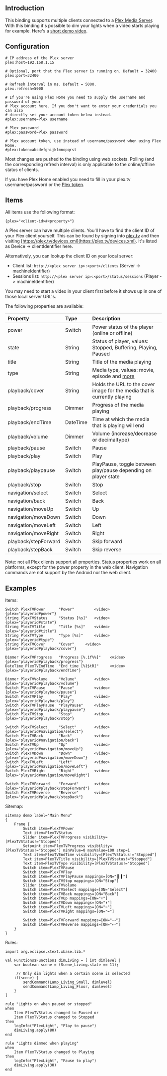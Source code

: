 ## Introduction

This binding supports multiple clients connected to a [Plex Media Server](http://plex.tv). With this binding it's possible to dim your lights when a video starts playing for example. Here's a [short demo video](https://www.youtube.com/watch?v=igAUFCZ-zXc).

## Configuration

```
# IP address of the Plex server
plex:host=192.168.1.15

# Optional, port that the Plex server is running on. Default = 32400
plex:port=32400

# Refresh interval in ms. Default = 5000. 
plex:refresh=5000

# If you're using Plex Home you need to supply the username and password of your
# Plex account here. If you don't want to enter your credentials you can also
# directly set your account token below instead. 
#plex:username=Plex username

# Plex password
#plex:password=Plex password

# Plex account token, use instead of username/password when using Plex Home. 
#plex:token=abcdefghijklmnopqrst

```
Most changes are pushed to the binding using web sockets. Polling (and the corresponding refresh interval) is only applicable to the online/offline status of clients.

If you have Plex Home enabled you need to fill in your plex.tv username/password or the [Plex token](https://support.plex.tv/hc/en-us/articles/204059436-Finding-your-account-token-X-Plex-Token).

## Items

All items use the following format:

```
{plex="<client-id>#<property>"}
```
A Plex server can have multiple clients. You'll have to find the client ID of your Plex client yourself. This can be found by signing into [plex.tv](https://plex.tv/users/sign_in) and then visiting [https://plex.tv/devices.xml](https://plex.tv/devices.xml). It's listed as Device -> clientIdentifier here. 

Alternatively, you can lookup the client ID on your local server:
- Client list: `http://<plex server ip>:<port>/clients` (Server -> machineIdentifier) 
- Sessions list: `http://<plex server ip>:<port>/status/sessions` (Player -> machineIdentifier)

You may need to start a video in your client first before it shows up in one of those local server URL's. 

The following properties are available: 

| Property | Type | Description | 
| :------------- |:-------------| :-----|
|  power | Switch | Power status of the player (online or offline) |
|  state | String | Status of player, values: Stopped, Buffering, Playing, Paused |
|  title | String | Title of the media playing |
|  type | String | Media type, values: movie, episode and [more](https://code.google.com/p/plex-api/wiki/MediaTypes) |
|  playback/cover | String | Holds the URL to the cover image for the media that is currently playing |
|  playback/progress | Dimmer | Progress of the media playing  |
|  playback/endTime | DateTime | Time at which the media that is playing will end  |
|  playback/volume | Dimmer | Volume (increase/decrease or decimaltype) |
|  playback/pause | Switch | Pause |
|  playback/play | Switch | Play |
|  playback/playpause | Switch | PlayPause, toggle between play/pause depending on player state |
|  playback/stop | Switch | Stop |
|  navigation/select | Switch | Select |
|  navigation/back | Switch | Back |
|  navigation/moveUp | Switch | Up |
|  navigation/moveDown | Switch | Down |
|  navigation/moveLeft | Switch | Left |
|  navigation/moveRight | Switch | Right |
|  playback/stepForward | Switch | Skip forward |
|  playback/stepBack | Switch | Skip reverse |

Note: not all Plex clients support all properties. Status properties work on all platforms, except for the power property in the web client. Navigation commands are not support by the Android nor the web client. 

## Examples

Items:

```
Switch PlexTVPower		"Power"         <video>		{plex="playerid#power"}
String PlexTVStatus		"Status [%s]"	<video>		{plex="playerid#state"}
String PlexTVTitle		"Title [%s]"	<video>		{plex="playerid#title"}
String PlexTVType		"Type [%s]"		<video>		{plex="playerid#type"}
String PlexTVCover		"Cover"		<video>		{plex="playerid#playback/cover"}

Dimmer PlexTVProgress   "Progress [%.1f%%]"    <video>    {plex="playerid#playback/progress"}
DateTime PlexTVEndTime  "End time [%1$tR]"     <video>    {plex="playerid#playback/endTime"}

Dimmer PlexTVVolume		"Volume"		<video>		{plex="playerid#playback/volume"}
Switch PlexTVPause		"Pause"			<video>		{plex="playerid#playback/pause"}
Switch PlexTVPlay		"Play"			<video>		{plex="playerid#playback/play"}
Switch PlexTVPlayPause	"PlayPause"		<video>		{plex="playerid#playback/playpause"}
Switch PlexTVStop		"Stop"			<video>		{plex="playerid#playback/stop"}

Switch PlexTVSelect		"Select"		<video>		{plex="playerid#navigation/select"}
Switch PlexTVBack		"Back"			<video>		{plex="playerid#navigation/back"}
Switch PlexTVUp			"Up"			<video>		{plex="playerid#navigation/moveUp"}
Switch PlexTVDown		"Down"			<video>		{plex="playerid#navigation/moveDown"}
Switch PlexTVLeft		"Left"			<video>		{plex="playerid#navigation/moveLeft"}
Switch PlexTVRight		"Right"			<video>		{plex="playerid#navigation/moveRight"}

Switch PlexTVForward	"Forward"		<video>		{plex="playerid#playback/stepForward"}
Switch PlexTVReverse	"Reverse"		<video>		{plex="playerid#playback/stepBack"}
```

Sitemap:

```
sitemap demo label="Main Menu"
{
	Frame {
		Switch item=PlexTVPower
		Text item=PlexTVStatus
        Slider item=PlexTVProgress visibility=[PlexTVStatus!="Stopped"] 
		Setpoint item=PlexTVProgress visibility=[PlexTVStatus!="Stopped"] minValue=0 maxValue=100 step=1
		Text item=PlexTVEndTime visibility=[PlexTVStatus!="Stopped"]
		Text item=PlexTVTitle visibility=[PlexTVStatus!="Stopped"]
		Text item=PlexTVType visibility=[PlexTVStatus!="Stopped"]
		Switch item=PlexTVPause
		Switch item=PlexTVPlay
		Switch item=PlexTVPlayPause mappings=[ON="▐ ▌"]
		Switch item=PlexTVStop mappings=[ON="Stop"]
		Slider item=PlexTVVolume
		Switch item=PlexTVSelect mappings=[ON="Select"]
		Switch item=PlexTVBack mappings=[ON="Back"]
		Switch item=PlexTVUp mappings=[ON="⬆"]
		Switch item=PlexTVDown mappings=[ON="⬇"]
		Switch item=PlexTVLeft mappings=[ON="⬅"]
		Switch item=PlexTVRight mappings=[ON="➡"]
		
		Switch item=PlexTVForward mappings=[ON="⤏"]
		Switch item=PlexTVReverse mappings=[ON="⤎"]
	}
}
```

Rules:

```
import org.eclipse.xtext.xbase.lib.*

val Functions$Function1 dimLiving = [ int dimlevel | 
	var boolean scene = (Scene_Living.state == 11); 
	
	 // Only dim lights when a certain scene is selected
    if(scene) {
		sendCommand(Lamp_Living_Small, dimlevel)
		sendCommand(Lamp_Living_Floor, dimlevel)
	}
]

rule "Lights on when paused or stopped"
when
    Item PlexTVStatus changed to Paused or 
    Item PlexTVStatus changed to Stopped
then 
	logInfo("PlexLight", "Play to pause")
	dimLiving.apply(80)
end

rule "Lights dimmed when playing"
when
	Item PlexTVStatus changed to Playing  
then
	logInfo("PlexLight", "Pause to play")	
	dimLiving.apply(30)
end
```